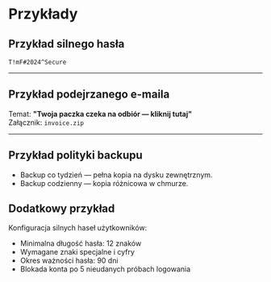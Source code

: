 # Przykłady

## Przykład silnego hasła

`T!mF#2024^Secure`

---

## Przykład podejrzanego e-maila

Temat: **"Twoja paczka czeka na odbiór — kliknij tutaj"**  
Załącznik: `invoice.zip`

---

## Przykład polityki backupu

- Backup co tydzień — pełna kopia na dysku zewnętrznym.
- Backup codzienny — kopia różnicowa w chmurze.

## Dodatkowy przykład

Konfiguracja silnych haseł użytkowników:

- Minimalna długość hasła: 12 znaków  
- Wymagane znaki specjalne i cyfry  
- Okres ważności hasła: 90 dni  
- Blokada konta po 5 nieudanych próbach logowania  